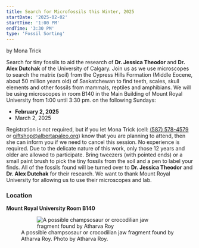```yaml
---
title: Search for Microfossils this Winter, 2025
startDate: '2025-02-02'
startTime: '1:00 PM'
endTime: '3:30 PM'
type: 'Fossil Sorting'
---
```


by Mona Trick

Search for tiny fossils to aid the research of **Dr. Jessica Theodor** and **Dr. Alex Dutchak**
of the University of Calgary. Join us as we use microscopes to search the matrix (soil)
from the Cypress Hills Formation (Middle Eocene, about 50 million years old) of
Saskatchewan to find teeth, scales, skull elements and other fossils from mammals,
reptiles and amphibians. We will be using microscopes in room B140 in the Main
Building of Mount Royal University from 1:00 until 3:30 pm. on the following Sundays:

- **February 2, 2025**
- March 2, 2025

Registration is not required, but if you let Mona Trick (cell: <a href="tel:(587) 578-4579">(587) 578-4579</a> or
<a href="mailto:giftshop@albertapaleo.org">giftshop@albertapaleo.org</a>) know that you are planning to attend, then she can inform
you if we need to cancel this session. No experience is required. Due to the delicate
nature of this work, only those 12 years and older are allowed to participate. Bring
tweezers (with pointed ends) or a small paint brush to pick the tiny fossils from the soil
and a pen to label your finds. All of the fossils found will be turned over to **Dr. Jessica
Theodor** and **Dr. Alex Dutchak** for their research. We want to thank Mount Royal
University for allowing us to use their microscopes and lab.

### Location

**Mount Royal University Room B140**

<figure style="display:flex; align-items: center; justify-content: center; flex-direction: column;">
    <img src="/events/champsosaurJaw.jpg" alt="A possible champsosaur or crocodilian jaw fragment found by Atharva Roy" style="max-width: 80%;">
    <figcaption>
        A possible champsosaur or crocodilian jaw fragment found by Atharva Roy. Photo by Atharva Roy.
    </figcaption>
</figure>
